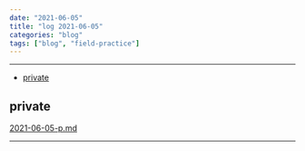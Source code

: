 ```yaml
---
date: "2021-06-05"
title: "log 2021-06-05"
categories: "blog"
tags: ["blog", "field-practice"]
---
```


----------

- [private](#private)

## private

[2021-06-05-p.md](./2021-06-05-p.md)

----------
